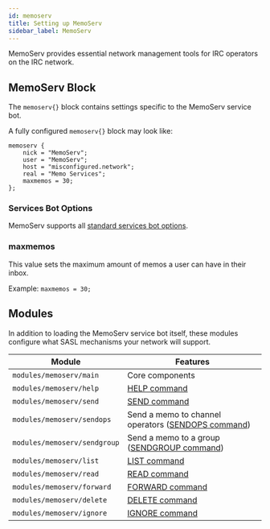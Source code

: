 ```yaml
---
id: memoserv
title: Setting up MemoServ
sidebar_label: MemoServ
---
```


MemoServ provides essential network management tools for IRC operators on the IRC network.

## MemoServ Block

The `memoserv{}` block contains settings specific to the MemoServ service bot.

A fully configured `memoserv{}` block may look like: 

```
memoserv {
    nick = "MemoServ";
    user = "MemoServ";
    host = "misconfigured.network";
    real = "Memo Services";
    maxmemos = 30;
};
```

### Services Bot Options

MemoServ supports all [standard services bot options](/docs/config/services).

### maxmemos

This value sets the maximum amount of memos a user can have in their inbox.

Example: `maxmemos = 30;`

## Modules

In addition to loading the MemoServ service bot itself, these modules configure what SASL mechanisms your network will support. 

| Module | Features |
| ------ | -------- |
| `modules/memoserv/main` | Core components |
| `modules/memoserv/help` | [HELP command](/docs/help/memoserv#help) |
| `modules/memoserv/send` | [SEND command](/docs/help/memoserv#send) |
| `modules/memoserv/sendops` | Send a memo to channel operators ([SENDOPS command](/docs/help/memoserv#sendops)) |
| `modules/memoserv/sendgroup` | Send a memo to a group ([SENDGROUP command](/docs/help/memoserv#sendgroup)) |
| `modules/memoserv/list` | [LIST command](/docs/help/memoserv#list) |
| `modules/memoserv/read` | [READ command](/docs/help/memoserv#read) |
| `modules/memoserv/forward` | [FORWARD command](/docs/help/memoserv#forward) |
| `modules/memoserv/delete` | [DELETE command](/docs/help/memoserv#delete) |
| `modules/memoserv/ignore` | [IGNORE command](/docs/help/memoserv#ignore) |

